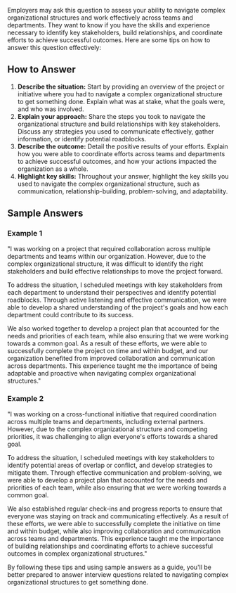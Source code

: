 
Employers may ask this question to assess your ability to navigate complex organizational structures and work effectively across teams and departments. They want to know if you have the skills and experience necessary to identify key stakeholders, build relationships, and coordinate efforts to achieve successful outcomes. Here are some tips on how to answer this question effectively:

How to Answer
-------------

1. **Describe the situation:** Start by providing an overview of the project or initiative where you had to navigate a complex organizational structure to get something done. Explain what was at stake, what the goals were, and who was involved.
2. **Explain your approach:** Share the steps you took to navigate the organizational structure and build relationships with key stakeholders. Discuss any strategies you used to communicate effectively, gather information, or identify potential roadblocks.
3. **Describe the outcome:** Detail the positive results of your efforts. Explain how you were able to coordinate efforts across teams and departments to achieve successful outcomes, and how your actions impacted the organization as a whole.
4. **Highlight key skills:** Throughout your answer, highlight the key skills you used to navigate the complex organizational structure, such as communication, relationship-building, problem-solving, and adaptability.

Sample Answers
--------------

### Example 1

"I was working on a project that required collaboration across multiple departments and teams within our organization. However, due to the complex organizational structure, it was difficult to identify the right stakeholders and build effective relationships to move the project forward.

To address the situation, I scheduled meetings with key stakeholders from each department to understand their perspectives and identify potential roadblocks. Through active listening and effective communication, we were able to develop a shared understanding of the project's goals and how each department could contribute to its success.

We also worked together to develop a project plan that accounted for the needs and priorities of each team, while also ensuring that we were working towards a common goal. As a result of these efforts, we were able to successfully complete the project on time and within budget, and our organization benefited from improved collaboration and communication across departments. This experience taught me the importance of being adaptable and proactive when navigating complex organizational structures."

### Example 2

"I was working on a cross-functional initiative that required coordination across multiple teams and departments, including external partners. However, due to the complex organizational structure and competing priorities, it was challenging to align everyone's efforts towards a shared goal.

To address the situation, I scheduled meetings with key stakeholders to identify potential areas of overlap or conflict, and develop strategies to mitigate them. Through effective communication and problem-solving, we were able to develop a project plan that accounted for the needs and priorities of each team, while also ensuring that we were working towards a common goal.

We also established regular check-ins and progress reports to ensure that everyone was staying on track and communicating effectively. As a result of these efforts, we were able to successfully complete the initiative on time and within budget, while also improving collaboration and communication across teams and departments. This experience taught me the importance of building relationships and coordinating efforts to achieve successful outcomes in complex organizational structures."

By following these tips and using sample answers as a guide, you'll be better prepared to answer interview questions related to navigating complex organizational structures to get something done.
